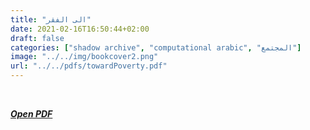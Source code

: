 ```yaml
---
title: "الى الفقر"
date: 2021-02-16T16:50:44+02:00
draft: false
categories: ["shadow archive", "computational arabic", "المجتمع"]
image: "../../img/bookcover2.png"
url: "../../pdfs/towardPoverty.pdf"
---
```

<br>

***[Open PDF](../../pdfs/towardPoverty.pdf)***

